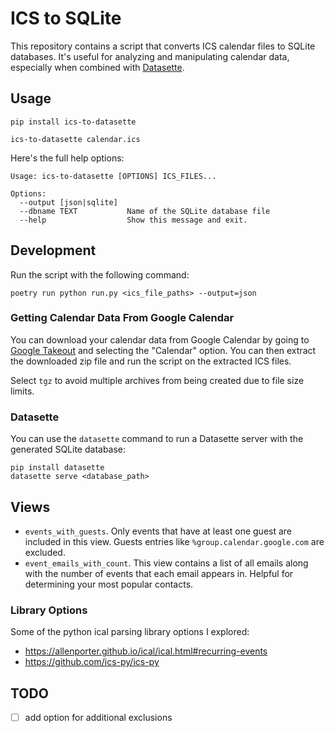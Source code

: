 # ICS to SQLite

This repository contains a script that converts ICS calendar files to SQLite databases. It's useful for analyzing and manipulating calendar data, especially when combined with [Datasette](https://datasette.io).

## Usage

```shell
pip install ics-to-datasette

ics-to-datasette calendar.ics
```

Here's the full help options:

```shell
Usage: ics-to-datasette [OPTIONS] ICS_FILES...

Options:
  --output [json|sqlite]
  --dbname TEXT           Name of the SQLite database file
  --help                  Show this message and exit.
```

## Development

Run the script with the following command:

```shell
poetry run python run.py <ics_file_paths> --output=json
```

### Getting Calendar Data From Google Calendar

You can download your calendar data from Google Calendar by going to [Google Takeout](https://takeout.google.com/settings/takeout) and selecting the "Calendar" option. You can then extract the downloaded zip file and run the script on the extracted ICS files.

Select `tgz` to avoid multiple archives from being created due to file size limits.

### Datasette

You can use the `datasette` command to run a Datasette server with the generated SQLite database:

```shell
pip install datasette
datasette serve <database_path>
```

## Views

* `events_with_guests`. Only events that have at least one guest are included in this view. Guests entries like `%group.calendar.google.com` are excluded.
* `event_emails_with_count`. This view contains a list of all emails along with the number of events that each email appears in. Helpful for determining your most popular contacts.

### Library Options

Some of the python ical parsing library options I explored:

* <https://allenporter.github.io/ical/ical.html#recurring-events>
* <https://github.com/ics-py/ics-py>


## TODO

- [ ] add option for additional exclusions